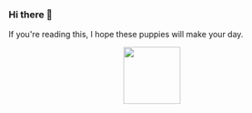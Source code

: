 ### Hi there 👋

If you're reading this, I hope these puppies will make your day.

<div id="header" align="center">
  <img src="https://raw.githubusercontent.com/nhymxu/nhymxu/master/puppies.gif" width="100"/>
</div>

